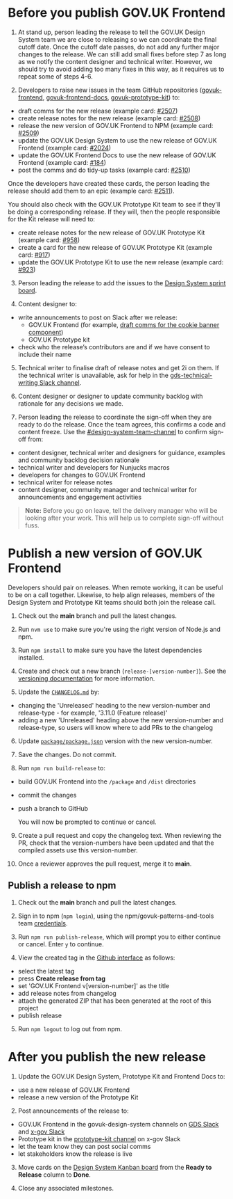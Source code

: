 # Before you publish GOV.UK Frontend

1. At stand up, person leading the release to tell the GOV.UK Design System team we are close to releasing so we can coordinate the final cutoff date. Once the cutoff date passes, do not add any further major changes to the release. We can still add small fixes before step 7 as long as we notify the content designer and technical writer. However, we should try to avoid adding too many fixes in this way, as it requires us to repeat some of steps 4-6.

2. Developers to raise new issues in the team GitHub repositories ([govuk-frontend](https://github.com/alphagov/govuk-frontend), [govuk-frontend-docs](https://github.com/alphagov/govuk-frontend-docs), [govuk-prototype-kit](https://github.com/alphagov/govuk-prototype-kit)) to:
  - draft comms for the new release (example card: [#2507](https://github.com/alphagov/govuk-frontend/issues/2507))
  - create release notes for the new release (example card: [#2508](https://github.com/alphagov/govuk-frontend/issues/2508))
  - release the new version of GOV.UK Frontend to NPM (example card: [#2509](https://github.com/alphagov/govuk-frontend/issues/2509))
  - update the GOV.UK Design System to use the new release of GOV.UK Frontend (example card: [#2024](https://github.com/alphagov/govuk-design-system/issues/2024))
  - update the GOV.UK Frontend Docs to use the new release of GOV.UK Frontend (example card: [#184](https://github.com/alphagov/govuk-frontend-docs/issues/184))
  - post the comms and do tidy-up tasks (example card: [#2510](https://github.com/alphagov/govuk-frontend/issues/2510))

  Once the developers have created these cards, the person leading the release should add them to an epic (example card: [#2511](https://github.com/alphagov/govuk-frontend/issues/2511)).

  You should also check with the GOV.UK Prototype Kit team to see if they'll be doing a corresponding release. If they will, then the people responsible for the Kit release will need to:

  - create release notes for the new release of GOV.UK Prototype Kit (example card: [#958](https://github.com/alphagov/govuk-prototype-kit/issues/958))
  - create a card for the new release of GOV.UK Prototype Kit (example card: [#917](https://github.com/alphagov/govuk-prototype-kit/issues/917))
  - update the GOV.UK Prototype Kit to use the new release (example card: [#923](https://github.com/alphagov/govuk-prototype-kit/issues/923))

3. Person leading the release to add the issues to the [Design System sprint board](https://github.com/orgs/alphagov/projects/4).

4. Content designer to:
  - write announcements to post on Slack after we release:
    - GOV.UK Frontend (for example, [draft comms for the cookie banner component](https://docs.google.com/document/d/1jVyMB7i94NOeflWaf3kE4Q4APMXGfluK3rOh74IHO08/edit))
    - GOV.UK Prototype kit
  - check who the release’s contributors are and if we have consent to include their name

5. Technical writer to finalise draft of release notes and get 2i on them. If the technical writer is unavailable, ask for help in the [gds-technical-writing Slack channel](https://gds.slack.com/archives/CAD0R2NQG).

6. Content designer or designer to update community backlog with rationale for any decisions we made.

7. Person leading the release to coordinate the sign-off when they are ready to do the release. Once the team agrees, this confirms a code and content freeze. Use the [#design-system-team-channel](https://gds.slack.com/app_redirect?channel=design-system-team-channel) to confirm sign-off from:
  - content designer, technical writer and designers for guidance, examples and community backlog decision rationale
  - technical writer and developers for Nunjucks macros
  - developers for changes to GOV.UK Frontend
  - technical writer for release notes
  - content designer, community manager and technical writer for announcements and engagement activities

> **Note:** Before you go on leave, tell the delivery manager who will be looking after your work. This will help us to complete sign-off without fuss.

# Publish a new version of GOV.UK Frontend

Developers should pair on releases. When remote working, it can be useful to be on a call together. Likewise, to help align releases, members of the Design System and Prototype Kit teams should both join the release call.

1. Check out the **main** branch and pull the latest changes.

2. Run `nvm use` to make sure you're using the right version of Node.js and npm.

3. Run `npm install` to make sure you have the latest dependencies installed.

4. Create and check out a new branch (`release-[version-number]`). See the [versioning documentation](/docs/contributing/versioning.md) for more information.

5. Update the [`CHANGELOG.md`](../../CHANGELOG.md) by:
  - changing the 'Unreleased' heading to the new version-number and release-type - for example, '3.11.0 (Feature release)'
  - adding a new 'Unreleased' heading above the new version-number and release-type, so users will know where to add PRs to the changelog

6. Update [`package/package.json`](../../package/package.json) version with the new version-number.

7. Save the changes. Do not commit.

8. Run `npm run build-release` to:

- build GOV.UK Frontend into the `/package` and `/dist` directories
- commit the changes
- push a branch to GitHub

  You will now be prompted to continue or cancel.

9. Create a pull request and copy the changelog text.
   When reviewing the PR, check that the version-numbers have been updated and that the compiled assets use this version-number.

10. Once a reviewer approves the pull request, merge it to **main**.

## Publish a release to npm

1. Check out the **main** branch and pull the latest changes.

2. Sign in to npm (`npm login`), using the npm/govuk-patterns-and-tools team [credentials](https://github.com/alphagov/design-system-team-credentials/tree/main/npm/govuk-patterns-and-tools).

3. Run `npm run publish-release`, which will prompt you to either continue or cancel. Enter `y` to continue.

4. View the created tag in the [Github interface](https://github.com/alphagov/govuk-frontend/releases) as follows:
  - select the latest tag
  - press **Create release from tag**
  - set 'GOV.UK Frontend v[version-number]' as the title
  - add release notes from changelog
  - attach the generated ZIP that has been generated at the root of this project
  - publish release

5. Run `npm logout` to log out from npm.

# After you publish the new release

1. Update the GOV.UK Design System, Prototype Kit and Frontend Docs to:
  - use a new release of GOV.UK Frontend
  - release a new version of the Prototype Kit

2. Post announcements of the release to:
  - GOV.UK Frontend in the govuk-design-system channels on [GDS Slack](https://gds.slack.com/app_redirect?channel=govuk-design-system) and [x-gov Slack](https://ukgovernmentdigital.slack.com/app_redirect?channel=govuk-design-system)
  - Prototype kit in the [prototype-kit channel](https://ukgovernmentdigital.slack.com/app_redirect?channel=prototype-kit) on x-gov Slack
  - let the team know they can post social comms
  - let stakeholders know the release is live

3. Move cards on the [Design System Kanban board](https://github.com/orgs/alphagov/projects/4) from the **Ready to Release** column to **Done**.

4. Close any associated milestones.
